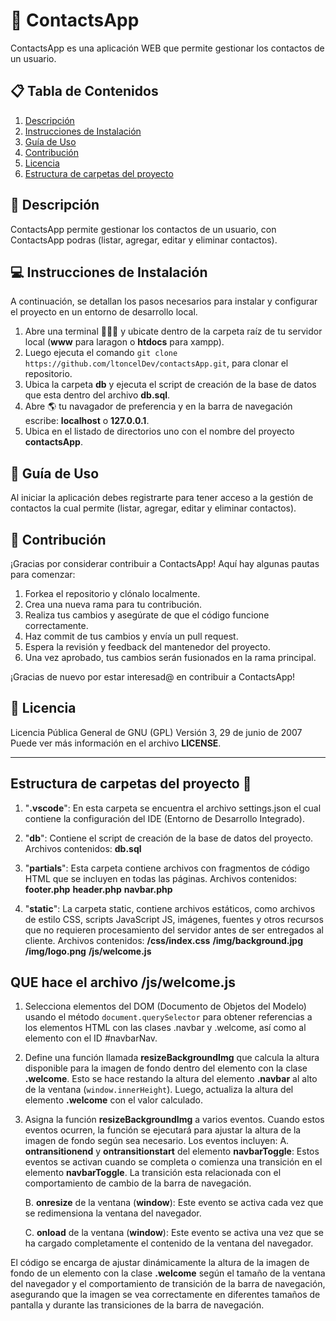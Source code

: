 <!-- @format -->

# 🚀 ContactsApp

ContactsApp es una aplicación WEB que permite gestionar los contactos de un usuario.

## 📋 Tabla de Contenidos

1. [Descripción](#descripción)
2. [Instrucciones de Instalación](#instrucciones-de-instalación)
3. [Guía de Uso](#guía-de-uso)
4. [Contribución](#contribución)
5. [Licencia](#licencia)
6. [Estructura de carpetas del proyecto](#estructura-de-carpetas-del-proyecto)

## 📝 Descripción

ContactsApp permite gestionar los contactos de un usuario, con ContactsApp podras (listar, agregar, editar y eliminar contactos).

## 💻 Instrucciones de Instalación

A continuación, se detallan los pasos necesarios para instalar y configurar el proyecto en un entorno de desarrollo local.

1. Abre una terminal 👨🏿‍💻 y ubicate dentro de la carpeta raíz de tu servidor local (**www** para laragon o **htdocs** para xampp).
2. Luego ejecuta el comando `git clone https://github.com/ltoncelDev/contactsApp.git`, para clonar el repositorio.
3. Ubica la carpeta **db** y ejecuta el script de creación de la base de datos que esta dentro del archivo **db.sql**.
4. Abre :earth_americas: tu navagador de preferencia y en la barra de navegación escribe: **localhost** o **127.0.0.1**.
5. Ubica en el listado de directorios uno con el nombre del proyecto **contactsApp**.

## 📘 Guía de Uso

Al iniciar la aplicación debes registrarte para tener acceso a la gestión de contactos la cual permite (listar, agregar, editar y eliminar contactos).

## 🤝 Contribución

¡Gracias por considerar contribuir a ContactsApp! Aquí hay algunas pautas para comenzar:

1. Forkea el repositorio y clónalo localmente.
2. Crea una nueva rama para tu contribución.
3. Realiza tus cambios y asegúrate de que el código funcione correctamente.
4. Haz commit de tus cambios y envía un pull request.
5. Espera la revisión y feedback del mantenedor del proyecto.
6. Una vez aprobado, tus cambios serán fusionados en la rama principal.

¡Gracias de nuevo por estar interesad@ en contribuir a ContactsApp!

## 📄 Licencia

Licencia Pública General de GNU (GPL)
Versión 3, 29 de junio de 2007
Puede ver más información en el archivo **LICENSE**.

---

## Estructura de carpetas del proyecto 📂

1. "**.vscode**": En esta carpeta se encuentra el archivo settings.json el cual contiene la configuración del IDE (Entorno de Desarrollo Integrado).

2. "**db**": Contiene el script de creación de la base de datos del proyecto.
   Archivos contenidos:
   **db.sql**

3. "**partials**": Esta carpeta contiene archivos con fragmentos de código HTML que se incluyen en todas las páginas.
   Archivos contenidos:
   **footer.php**
   **header.php**
   **navbar.php**

4. "**static**": La carpeta static, contiene archivos estáticos, como archivos de estilo CSS, scripts JavaScript JS, imágenes, fuentes y otros recursos que no requieren procesamiento del servidor antes de ser entregados al cliente.
   Archivos contenidos:
   **/css/index.css**
   **/img/background.jpg**
   **/img/logo.png**
   **/js/welcome.js**

## QUE hace el archivo /js/welcome.js

1. Selecciona elementos del DOM (Documento de Objetos del Modelo) usando el método `document.querySelector` para obtener referencias a los elementos HTML con las clases .navbar y .welcome, así como al elemento con el ID #navbarNav.

2. Define una función llamada **resizeBackgroundImg** que calcula la altura disponible para la imagen de fondo dentro del elemento con la clase **.welcome**.
   Esto se hace restando la altura del elemento **.navbar** al alto de la ventana (`window.innerHeight`).
   Luego, actualiza la altura del elemento **.welcome** con el valor calculado.

3. Asigna la función **resizeBackgroundImg** a varios eventos. Cuando estos eventos ocurren, la función se ejecutará para ajustar la altura de la imagen de fondo según sea necesario.
   Los eventos incluyen:
   A. **ontransitionend** y **ontransitionstart** del elemento **navbarToggle**: Estos eventos se activan cuando se completa o comienza una transición en el elemento **navbarToggle**.
   La transición esta relacionada con el comportamiento de cambio de la barra de navegación.

   B. **onresize** de la ventana (**window**): Este evento se activa cada vez que se redimensiona la ventana del navegador.

   C. **onload** de la ventana (**window**): Este evento se activa una vez que se ha cargado completamente el contenido de la ventana del navegador.

El código se encarga de ajustar dinámicamente la altura de la imagen de fondo de un elemento con la clase **.welcome** según el tamaño de la ventana del navegador y el comportamiento de transición de la barra de navegación, asegurando que la imagen se vea correctamente en diferentes tamaños de pantalla y durante las transiciones de la barra de navegación.
